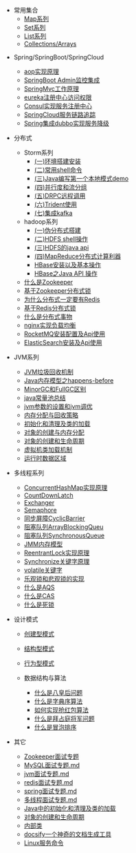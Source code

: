 * 常用集合
  * [Map系列](collections/Map.md)
  * [Set系列](collections/set.md)
  * [List系列](collections/List.md)
  * [Collections/Arrays](collections/Collections-Arrays.md)


- Spring/SpringBoot/SpringCloud
  - [aop实现原理](Spring/aop.md)
  - [SpringBoot Admin监控集成](Spring/SpringBootAdmin.md)
  - [SpringMvc工作原理](Spring/SpringMvc.md)
  - [eureka注册中心访问权限](Spring/eureka注册中心访问权限.md)
  - [Consul实现服务注册中心](Spring/Consul实现服务注册中心.md)
  - [SpringCloud服务链路追踪](Spring/Springcloud服务链路追踪.md)
  - [Spring集成dubbo实现服务降级](Spring/Spring集成dubbo集群实现服务降级.md)
  
- 分布式
     - Storm系列
         - [(一)环境搭建安装](storm/storm01.md)
         - [(二)常用shell命令](storm/storm02.md)
         - [(三)Java编写第一个本地模式demo](storm/storm03.md)
         - [(四)并行度和流分组](storm/storm04.md)
         - [(五)DRPC远程调用](storm/storm05.md)
         - [(六)Trident使用](storm/storm06.md)
         - [(七)集成kafka](storm/storm07.md)
     - hadoop系列
         - [(一)伪分布式搭建](hadoop/hadoop01.md)
         - [(二)HDFS shell操作](hadoop/hadoop02.md)
         - [(三)HDFS的java api](hadoop/hadoop03.md)
         - [(四)MapReduce分布式计算利器](hadoop/hadoop04.md)
         - [HBase安装以及基本操作](hadoop/hbase01.md)
         - [HBase之Java API 操作](hadoop/hbase02.md)
     - [什么是Zookeeper](distributed/Zookeeper.md)
     - [基于Zookeeper分布式锁](distributed/Zookeeper_lock.md)
     - [为什么分布式一定要有Redis](distributed/Redis01.md)
     - [基于Redis分布式锁](distributed/Redis02.md)
     - [什么是分布式事物 ](distributed/Transactional.md)
     - [nginx实现负载均衡](distributed/nginx.md)
     - [RocketMQ安装配置及Api使用](distributed/RocketMQ.md)
     - [ElasticSearch安装及Api使用](distributed/ElasticSearch.md)


- JVM系列
  - [JVM垃圾回收机制](JVM/JVM垃圾回收机制.md)
  - [Java内存模型之happens-before](JVM/Java内存模型之happens-before.md)
  - [MinorGC和FullGC区别](JVM/MinorGC和FullGC区别.md)
  - [java常量池总结](JVM/java常量池总结.md)
  - [jvm参数的设置和jvm调优](JVM/jvm参数的设置和jvm调优.md)
  - [内存分配与回收策略](JVM/内存分配与回收策略.md)
  - [初始化和清理及类的加载](JVM/初始化和清理及类的加载.md)
  - [对象的创建与内存分配](JVM/对象的创建与内存分配.md)
  - [对象的创建和生命周期](JVM/对象的创建和生命周期.md)
  - [虚拟机类加载机制](JVM/虚拟机类加载机制.md)
  - [运行时数据区域](JVM/运行时数据区域.md)
  
- 多线程系列
  - [ConcurrentHashMap实现原理](Thread/ConcurrentHashMap实现原理.md)
  - [CountDownLatch](Thread/CountDownLatch.md)
  - [Exchanger](Thread/Exchanger.md)
  - [Semaphore](Thread/Semaphore.md)
  - [同步屏障CyclicBarrier](Thread/同步屏障CyclicBarrier.md)
  - [阻塞队列ArrayBlockingQueu](Thread/J.U.C之阻塞队列(ArrayBlockingQueu).md)
  - [阻塞队列SynchronousQueue](Thread/JUC之阻塞队列(SynchronousQueue).md)
  - [JMM内存模型](Thread/JMM内存模型.md)
  - [ReentrantLock实现原理](Thread/ReentrantLock实现原理.md)
  - [Synchronize关键字原理](Thread/Synchronize关键字原理.md)
  - [volatile关键字](Thread/volatile关键字.md)
  - [乐观锁和悲观锁的实现](Thread/乐观锁和悲观锁的实现.md)
  - [什么是AQS](Thread/什么是AQS.md)
  - [什么是CAS](Thread/什么是CAS.md)
  - [什么是死锁](Thread/什么是死锁.md)
  
  
 

- 设计模式
  - [创建型模式](DesignPatterns/创建型模式.md)
  - [结构型模式](DesignPatterns/结构型模式.md)
  - [行为型模式](DesignPatterns/行为型模式.md)
  
  - 数据结构与算法
    - [什么是八皇后问题](https://mp.weixin.qq.com/s/puk7IAZkSe6FCkZnt0jnSA)
    - [什么是字典序算法](https://mp.weixin.qq.com/s/_mIeGKdvTOH-1jleJ4aADg)
    - [如何实现抢红包算法](https://mp.weixin.qq.com/s/AIE33sdT2QI6UL8cs1kJCQ)
    - [什么是拜占庭将军问题](https://mp.weixin.qq.com/s/-dTBkwVaRo6WxZ8uS9DwjQ)
    - [什么是冒泡排序](https://mp.weixin.qq.com/s/wO11PDZSM5pQ0DfbQjKRQA)

- 其它
    - [Zookeeper面试专题](其它/Zookeeper面试专题.md)
    - [MySQL面试专题.md](其它/MySQL.md)
    - [jvm面试专题.md](其它/jvm.md)
    - [redis面试专题.md](其它/redis面试.md)
    - [spring面试专题.md](其它/spring.md)
    - [多线程面试专题.md](其它/多线程.md)
    - [Java中的初始化和清理及类的加载](其它/Java中的初始化和清理及类的加载.md)
    - [对象的创建和生命周期](其它/对象的创建和生命周期.md)
    - [内部类](其它/内部类.md)
    - [docsify一个神奇的文档生成工具](其它/docsify.md)
    - [Linux服务命令](其它/Linxu服务命令.md)


